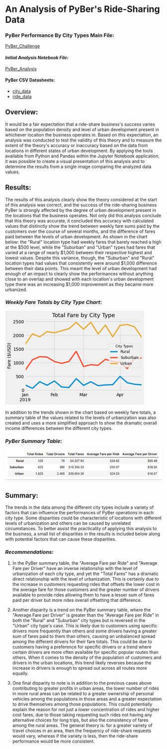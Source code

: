 # An Analysis of PyBer's Ride-Sharing Data

### PyBer Performance By City Types Main File:
[PyBer_Challenge](PyBer_Challenge.ipynb)

#### *Initial Analysis Notebook File*:
[PyBer_Analysis](PyBer_Analysis.ipynb)

#### PyBer CSV Datasheets:
- [city_data](Resources/city_data.csv)
- [ride_data](Resources/ride_data.csv)

## **Overview**:
It would be a fair expectation that a ride-share business's success varies based on the population density and level of urban development present in whichever location the business operates in. Based on this expectation, an analysis was conducted to test the validity of this theory and to measure the extent of the theory's accuracy or inaccuracy based on the data from locations in different states of urban development. By applying the tools available from Python and Pandas within the Jupyter Notebook application, it was possible to create a visual presentation of this analysis and to determine the results from a single image comparing the analyzed data values.

## **Results**:
The results of this analysis clearly show the theory considered at the start of this analysis was correct, and the success of the ride-sharing business PyBer is strongly affected by the degree of urban development present in the locations that the business operates. Not only did this analysis conclude that this theory was accurate, it concluded this accuracy with calculated values that distinctly show the trend between weekly fare sums paid by the customers over the course of several months, and the difference of fares paid between the levels of urban development. As shown in the chart below: the "Rural" location type had weekly fares that barely reached a high at the $500 level, while the "Suburban" and "Urban" types had fares that varied at a range of nearly $1,000 between their respective highest and lowest values. Despite this variance, though, the "Suburban" and "Rural" location types had values that consistently were around $1,000 difference between their data points. This meant the level of urban development had enough of an impact to clearly show the performances without anything close to an overlap and showed with each location's urban development type there was an increasing $1,000 improvement as they became more urbanized.

### *Weekly Fare Totals by City Type Chart*:
![PyBer_city_fare_summary](analysis/PyBer_city_fare_summary.png)

In addition to the trends shown in the chart based on weekly fare totals, a summary table of the values related to the levels of urbanization was also created and uses a more simplified approach to show the dramatic overall income differences between the different city types.
### *PyBer Summary Table*:
![PyBer_summary](analysis/PyBer_summary.png)

## **Summary**:
The trends in the data among the different city types include a variety of factors that can influence the performances of PyBer operations in each city type. Some disparities could be characteristic of locations with different levels of urbanization and others can be caused by unrelated circumstances. To better assist the practicality of applying this analysis to the business, a small list of disparities in the results is included below along with potential factors that can cause these disparities.
### *Recommendations*:
1. In the PyBer summary table, the "Average Fare per Ride" and "Average Fare per Driver" have an inverse relationship with the level of urbanization of each city type, and yet the "Total Fares" has a dramatic direct relationship with the level of urbanization. This is certainly due to the increase in customers requesting rides that offsets the lower cost in the average fare for those customers and the greater number of drivers available to provide rides allowing them to have a lesser sum of fares paid per driver but more rides overall offsetting that difference.

2. Another disparity is a trend on the PyBer summary table, where the "Average Fare per Driver" is greater than the "Average Fare per Ride" in both the "Rural" and "Suburban" city types but is reversed in the "Urban" city type's case. This is likely due to customers using specific drivers more frequently than others and some drivers having a greater sum of fares paid to them than others, causing an unbalanced spread among the different drivers for their fare totals. This could be due to customers having a preference for specific drivers or a trend where certain drivers are more often available for specific popular routes than others. When it comes to the density of the population of customers and drivers in the urban locations, this trend likely reverses because the increase in drivers is enough to spread out across all routes more equally.

3. One final disparity to note is in addition to the previous cases above contributing to greater profits in urban areas, the lower number of rides in more rural areas can be related to a greater ownership of personal vehicles among the populations in those areas and a greater expectation to drive themselves among those populations. This could potentially explain the reason for not just a lower concentration of rides and higher cost fares, due to those taking requesting such rides not having any alternative choices for long trips, but also the consistency of fares among the rural areas. The general theory is: for a greater variety of travel choices in an area, then the frequency of ride-share requests would vary, whereas if the variety is less, then the ride-share performance would be more consistent.
